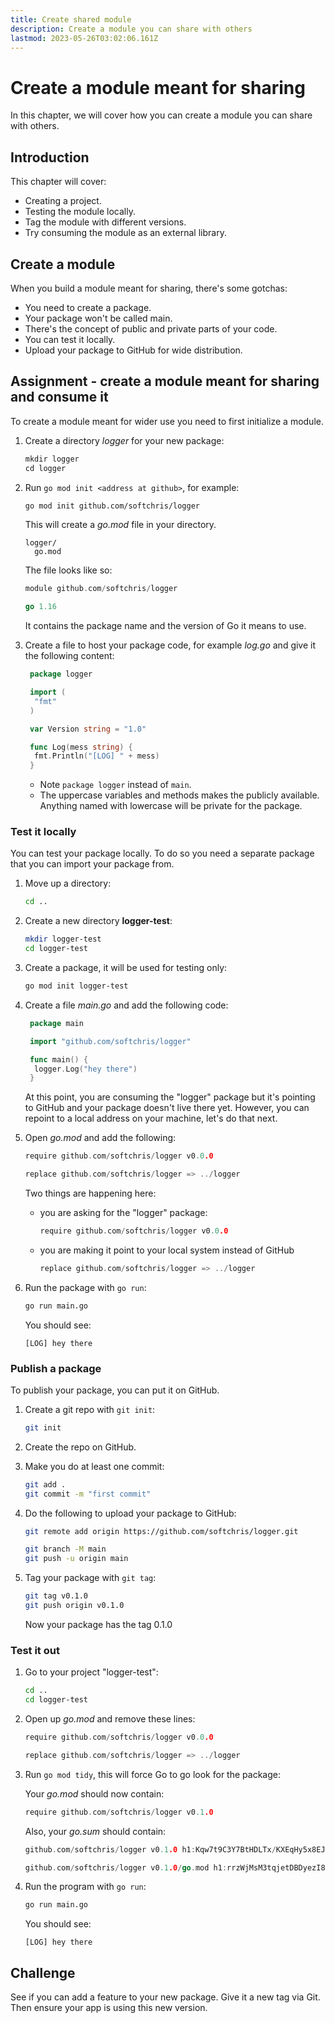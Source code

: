 ```yaml
---
title: Create shared module
description: Create a module you can share with others
lastmod: 2023-05-26T03:02:06.161Z
---
```


# Create a module meant for sharing

In this chapter, we will cover how you can create a module you can share with others.

## Introduction

This chapter will cover:

- Creating a project.
- Testing the module locally.
- Tag the module with different versions.
- Try consuming the module as an external library.

## Create a module

When you build a module meant for sharing, there's some gotchas:

- You need to create a package.
- Your package won't be called main.
- There's the concept of public and private parts of your code.
- You can test it locally.
- Upload your package to GitHub for wide distribution.

## Assignment - create a module meant for sharing and consume it

To create a module meant for wider use you need to first initialize a module.

1. Create a directory _logger_ for your new package:

   ```go
   mkdir logger
   cd logger
   ```

1. Run `go mod init <address at github>`, for example:

   ```bash
   go mod init github.com/softchris/logger
   ```

   This will create a _go.mod_ file in your directory.

   ```
   logger/
     go.mod
   ```

   The file looks like so:

   ```go
   module github.com/softchris/logger

   go 1.16
   ```

   It contains the package name and the version of Go it means to use.

1. Create a file to host your package code, for example _log.go_ and give it the following content:

   ```go
    package logger

    import (
     "fmt"
    )

    var Version string = "1.0"

    func Log(mess string) {
     fmt.Println("[LOG] " + mess)
    }
   ```

   - Note `package logger` instead of `main`.
   - The uppercase variables and methods makes the publicly available. Anything named with lowercase will be private for the package.

### Test it locally

You can test your package locally. To do so you need a separate package that you can import your package from.

1. Move up a directory:

   ```bash
   cd ..
   ```

1. Create a new directory **logger-test**:

   ```bash
   mkdir logger-test
   cd logger-test
   ```

1. Create a package, it will be used for testing only:

   ```bash
   go mod init logger-test
   ```

1. Create a file _main.go_ and add the following code:

   ```go
    package main

    import "github.com/softchris/logger"

    func main() {
     logger.Log("hey there")
    }
   ```

   At this point, you are consuming the "logger" package but it's pointing to GitHub and your package doesn't live there yet. However, you can repoint to a local address on your machine, let's do that next.

1. Open _go.mod_ and add the following:

   ```go
   require github.com/softchris/logger v0.0.0

   replace github.com/softchris/logger => ../logger
   ```

   Two things are happening here:

   - you are asking for the "logger" package:

     ```go
     require github.com/softchris/logger v0.0.0
     ```

   - you are making it point to your local system instead of GitHub

     ```go
     replace github.com/softchris/logger => ../logger
     ```

1. Run the package with `go run`:

   ```bash
   go run main.go
   ```

   You should see:

   ```
   [LOG] hey there
   ```

### Publish a package

To publish your package, you can put it on GitHub.

1. Create a git repo with `git init`:

   ```bash
   git init
   ```

1. Create the repo on GitHub.

1. Make you do at least one commit:

   ```bash
   git add .
   git commit -m "first commit"
   ```

1. Do the following to upload your package to GitHub:

   ```bash
   git remote add origin https://github.com/softchris/logger.git

   git branch -M main
   git push -u origin main
   ```

1. Tag your package with `git tag`:

   ```bash
   git tag v0.1.0
   git push origin v0.1.0
   ```

   Now your package has the tag 0.1.0

### Test it out

1. Go to your project "logger-test":

   ```bash
   cd ..
   cd logger-test
   ```

1. Open up _go.mod_ and remove these lines:

   ```go
   require github.com/softchris/logger v0.0.0

   replace github.com/softchris/logger => ../logger
   ```

1. Run `go mod tidy`, this will force Go to go look for the package:

   Your _go.mod_ should now contain:

   ```go
   require github.com/softchris/logger v0.1.0
   ```

   Also, your _go.sum_ should contain:

   ```go
   github.com/softchris/logger v0.1.0 h1:Kqw7t9C3Y7BtHDLTx/KXEqHy5x8EJxrLian742S0di0=

   github.com/softchris/logger v0.1.0/go.mod h1:rrzWjMsM3tqjetDBDyezI8mFCjGucF/b5RSAqptKF/M=
   ```

1. Run the program with `go run`:

   ```bash
   go run main.go
   ```

   You should see:

   ```
   [LOG] hey there
   ```

## Challenge

See if you can add a feature to your new package. Give it a new tag via Git. Then ensure your app is using this new version.

